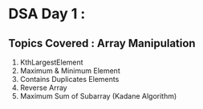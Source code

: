 # DSA Day 1 :
## Topics Covered : Array Manipulation
1. KthLargestElement
2. Maximum & Minimum Element
3. Contains Duplicates Elements
4. Reverse Array
5. Maximum Sum of Subarray (Kadane Algorithm)
